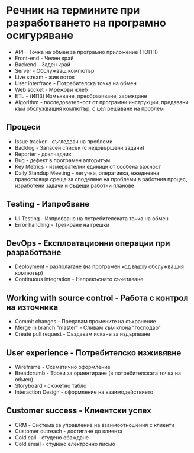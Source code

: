 # Речник на термините при разработването на програмно осигуряване

- API - Tочка на обмен за програмно приложение (ТОПП)
- Front-end - Челен край
- Backend - Заден край
- Server - Обслужващ компютър
- Live stream - жив поток
- User interfrace - Потребителска точка на обмен 
- Web socket - Мрежови жлеб
- ETL - (ИПЗ) Измъкване, преобразяване, зареждане
- Algorithm - последователност от програмни инструкции, предавани към обслужващия компютър, с цел решаване на проблем

## Процеси
- Issue tracker - съгледвач на проблеми
- Backlog - Запасен списък (с недовършени задачи)
- Reporter - доклчадчик
- Bug - дефект в програмен алгоритъм
- Key Metrics - измервателни единици от особена важност
- Daily Standup Meeting - летучка, оперативка, ежедневна правостояща среща за споделяне на проблеми в работния процес, изработени задачи и бъдещи работни планове

## Testing - Изпробване
- UI Testing - Изпробване на потребителската точка на обмен
- Error handling - Третиране на грешки

## DevOps - Експлоатационни операции при разработване
- Deployment - разполагане (на програмен код върху обслужващия компютър)
- Continuous integration - Непрекъснато съчетаване

## Working with source control - Работа с контрол на източника
- Commit changes - Предавам промените на съхранение
- Merge in branch "master" - Сливам към клона "господар"
- Create pull request - Създавам искане за издърпване

## User experience - Потребителско изживявне
- Wireframe - Схематично оформление
- Breadcrumb - Трохи за ориентиране (в потребителската точка на обмен)
- Storyboard - сюжетно табло
- Interaction Design - оформление на взаимодействието

## Customer success - Клиентски успех
- CRM - Система за управление на взаимоотношения с клиенти
- Customer outreach - достигане до клиента
- Cold call - студено обаждане
- Cold email - студено електронно писмо
